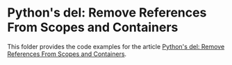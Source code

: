 # Python's del: Remove References From Scopes and Containers

This folder provides the code examples for the article [Python's del: Remove References From Scopes and Containers](https://realpython.com/python-del-statement/).
